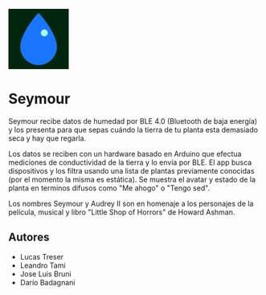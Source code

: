 ![Seymour Logo](Design/gota120.png)
# Seymour

Seymour recibe datos de humedad por BLE 4.0 (Bluetooth de baja energía) y los presenta para que sepas cuándo la tierra de tu planta esta demasiado seca y hay que regarla.

Los datos se reciben con un hardware basado en Arduino que efectua mediciones de conductividad de la tierra y lo envía por BLE. El app busca dispositivos y los filtra usando una lista de plantas previamente conocidas (por el momento la misma es estática). Se muestra el avatar y estado de la planta en terminos difusos como "Me ahogo" o "Tengo sed".

Los nombres Seymour y Audrey II son en homenaje a los personajes de la película, musical y libro "Little Shop of Horrors" de Howard Ashman.

## Autores

* Lucas Treser
* Leandro Tami
* Jose Luis Bruni
* Darío Badagnani

